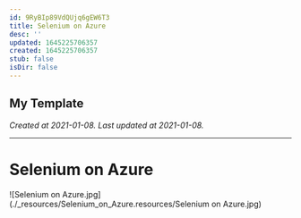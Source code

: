 ```yaml
---
id: 9RyBIp89VdQUjq6gEW6T3
title: Selenium on Azure
desc: ''
updated: 1645225706357
created: 1645225706357
stub: false
isDir: false
---
```

My Template
---

_Created at 2021-01-08._
_Last updated at 2021-01-08._




---

# Selenium on Azure


![Selenium on Azure.jpg](./_resources/Selenium_on_Azure.resources/Selenium on Azure.jpg)

